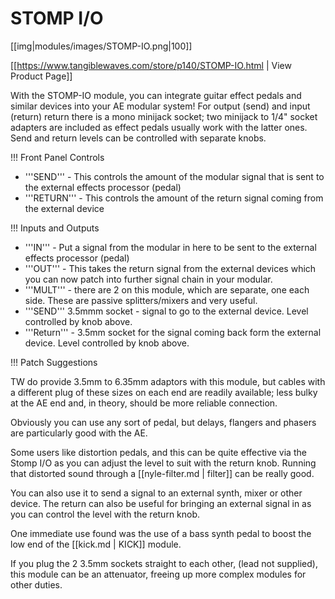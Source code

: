 # STOMP I/O
[[img|modules/images/STOMP-IO.png|100]]

[[https://www.tangiblewaves.com/store/p140/STOMP-IO.html | View Product Page]]

With the STOMP-IO module, you can integrate guitar effect pedals and similar devices into your AE modular system! For output (send) and input (return) return there is a mono minijack socket; two minijack to 1/4" socket adapters are included as effect pedals usually work with the latter ones. Send and return levels can be controlled with separate knobs.

!!! Front Panel Controls
* '''SEND''' - This controls the amount of the modular signal that is sent to the external effects processor (pedal)
* '''RETURN''' - This controls the amount of the return signal coming from the external device

!!! Inputs and Outputs
* '''IN''' - Put a signal from the modular in here to be sent to the external effects processor (pedal)
* '''OUT''' - This takes the return signal from the external devices which you can now patch into further signal chain in your modular.
* '''MULT''' - there are 2 on this module, which are separate, one each side. These are passive splitters/mixers and very useful.
* '''SEND''' 3.5mmm socket - signal to go to the external device. Level controlled by knob above.
* '''Return''' - 3.5mm socket for the signal coming back form the external device. Level controlled by knob above.

!!! Patch Suggestions

TW do provide 3.5mm to 6.35mm adaptors with this module, but  cables with a different plug of these sizes on each end are readily available; less bulky at the AE end and, in theory, should be more reliable connection.

Obviously you can use any sort of pedal, but delays, flangers and phasers are particularly good with the AE.  

Some users like distortion pedals, and this can be quite effective via the Stomp I/O as you can adjust the level to suit with the return knob. Running that distorted sound through a [[nyle-filter.md | filter]] can be really good.

You can also use it to send a signal to an external synth, mixer or other device.  The return can also be useful for bringing an external signal in as you can control the level with the return knob.

One immediate use found was the use of a bass synth pedal to boost the low end of the [[kick.md | KICK]] module.

If you plug the 2 3.5mm sockets straight to each other, (lead not supplied), this module can be an attenuator, freeing up more complex modules for other duties.

